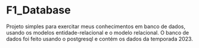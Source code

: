# F1_Database
Projeto simples para exercitar meus conhecimentos em banco de dados, usando os modelos entidade-relacional e o modelo relacional. O banco de dados foi feito usando o postgresql e contém os dados da temporada 2023.
